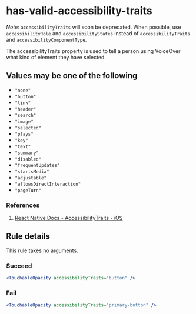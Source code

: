 # has-valid-accessibility-traits

*Note*: `accessibilityTraits` will soon be deprecated. When possible, use `accessibilityRole` and `accessibilityStates` instead of `accessibilityTraits` and `accessibilityComponentType`.

The accessibilityTraits property is used to tell a person using VoiceOver what kind of element they have selected.

## Values may be one of the following

- `"none"`
- `"button"`
- `"link"`
- `"header"`
- `"search"`
- `"image"`
- `"selected"`
- `"plays"`
- `"key"`
- `"text"`
- `"summary"`
- `"disabled"`
- `"frequentUpdates"`
- `"startsMedia"`
- `"adjustable"`
- `"allowsDirectInteraction"`
- `"pageTurn"`

### References

1. [React Native Docs - AccessibilityTraits - iOS](https://facebook.github.io/react-native/docs/accessibility.html#accessibilitytraits-ios)

## Rule details

This rule takes no arguments.

### Succeed

```jsx
<TouchableOpacity accessibilityTraits="button" />
```

### Fail

```jsx
<TouchableOpacity accessibilityTraits="primary-button" />
```
